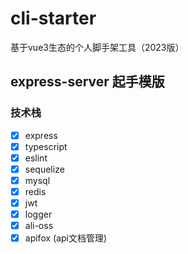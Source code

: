 # cli-starter
基于vue3生态的个人脚手架工具（2023版）

## express-server 起手模版

### 技术栈
- [x] express
- [x] typescript
- [x] eslint
- [x] sequelize
- [x] mysql
- [x] redis
- [x] jwt
- [x] logger
- [x] ali-oss
- [x] apifox (api文档管理)
